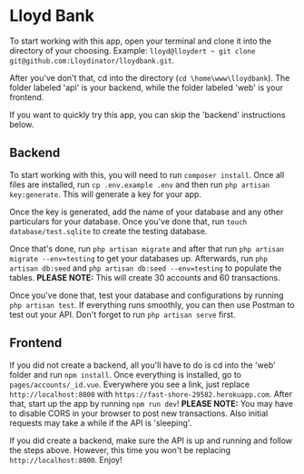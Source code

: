 # Lloyd Bank

To start working with this app, open your terminal and clone it into the directory of your choosing. Example: `lloyd@lloydert ~ git clone git@github.com:Lloydinator/lloydbank.git`.

After you've don't that, cd into the directory (`cd \home\www\lloydbank`). The folder labeled 'api' is your backend, while the folder labeled 'web' is your frontend. 

If you want to quickly try this app, you can skip the 'backend' instructions below.

## Backend

To start working with this, you will need to run `composer install`. Once all files are installed, run `cp .env.example .env` and then run `php artisan key:generate`. This will generate a key for your app. 

Once the key is generated, add the name of your database and any other particulars for your database. Once you've done that, run `touch database/test.sqlite` to create the testing database.

Once that's done, run `php artisan migrate` and after that run `php artisan migrate --env=testing` to get your databases up. Afterwards, run `php artisan db:seed` and `php artisan db:seed --env=testing` to populate the tables.
**PLEASE NOTE:** This will create 30 accounts and 60 transactions.

Once you've done that, test your database and configurations by running `php artisan test`. If everything runs smoothly, you can then use Postman to test out your API. Don't forget to run `php artisan serve` first. 


## Frontend

If you did not create a backend, all you'll have to do is cd into the 'web' folder and run `npm install`. Once everything is installed, go to `pages/accounts/_id.vue`. Everywhere you see a link, just replace `http://localhost:8000` with `https://fast-shore-29582.herokuapp.com`. After that, start up the app by running `npm run dev`! 
**PLEASE NOTE:** You may have to disable CORS in your browser to post new transactions. Also initial requests may take a while if the API is 'sleeping'.

If you did create a backend, make sure the API is up and running and follow the steps above. However, this time you won't be replacing `http://localhost:8000`. Enjoy!